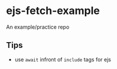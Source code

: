 # ejs-fetch-example

An example/practice repo

## Tips

- use `await` infront of `include` tags for ejs
